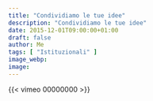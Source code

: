 ```yaml
---
title: "Condividiamo le tue idee"
description: "Condividiamo le tue idee"
date: 2015-12-01T09:00:00+01:00
draft: false
author: Me
tags: [ "Istituzionali" ]
image_webp:
image:
---
```


{{< vimeo 00000000 >}}
